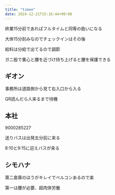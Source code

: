 ```yaml
---
title: "timee"
date: 2024-12-21T15:16:44+09:00
---
```

終業15分前であればフルタイムと同等の扱いになる

大体15分刻みなのでチェックインはその後

給料は分給で出てるので調節

ガニ股で重心と腰を近づけ持ち上げると腰を保護できる

## ギオン
事務所は道路側から見て右入口から入る

QR読んだら人来るまで待機



## 本社
9000285227

送りバスは出発五分前に来る

8:10と9:15に迎えバスが来る


## シモハナ
第二倉庫のほうがキレイでベルコンあるので楽

第一は腰が必要、超肉体労働
